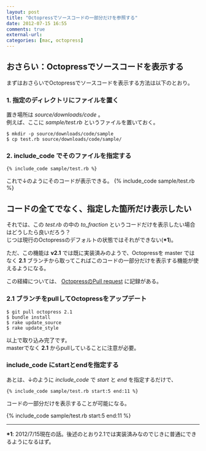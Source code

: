 ```yaml
---
layout: post
title: "Octopressでソースコードの一部分だけを参照する"
date: 2012-07-15 16:55
comments: true
external-url: 
categories: [mac, octopress]
---
```


## おさらい：Octopressでソースコードを表示する

まずはおさらいでOctopressでソースコードを表示する方法は以下のとおり。

### 1. 指定のディレクトリにファイルを置く

置き場所は *source/downloads/code* 。  
例えば、ここに *sample/test.rb* というファイルを置いておく。
```
$ mkdir -p source/downloads/code/sample
$ cp test.rb source/downloads/code/sample/
```

<!-- more -->

### 2. include_code でそのファイルを指定する

```
{% include_code sample/test.rb %}
```
これで↓のようにそのコードが表示できる。
{% include_code sample/test.rb %}

## コードの全てでなく、指定した箇所だけ表示したい

それでは、この *test.rb* の中の *to_fraction* というコードだけを表示したい場合はどうしたら良いだろう？  
じつは現行のOctopressのデフォルトの状態ではそれができない(**\*1**)。

ただ、この機能は **v2.1** では既に実装済みのようで、Octopressを master ではなく **2.1** ブランチから取ってこればこのコードの一部分だけを表示する機能が使えるようになる。

この経緯については、 [OctopressのPull request](https://github.com/imathis/octopress/pull/478) に記録がある。


### 2.1 ブランチをpullしてOctopressをアップデート

```
$ git pull octopress 2.1
$ bundle install
$ rake update_source
$ rake update_style
```
以上で取り込み完了です。  
masterでなく **2.1** からpullしていることに注意が必要。

### include_code にstartとendを指定する

あとは、↓のように *include_code* で *start* と *end* を指定するだけで、
```
{% include_code sample/test.rb start:5 end:11 %}
```
コードの一部分だけを表示することが可能になる。

{% include_code sample/test.rb start:5 end:11 %}

---
**\*1**: 2012/7/15現在の話。後述のとおり2.1では実装済みなのでじきに普通にできるようになるはず。
